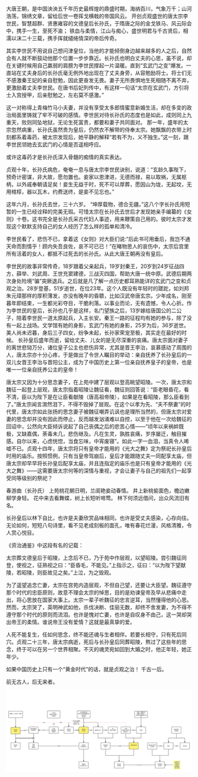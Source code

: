 大唐王朝，是中国泱泱五千年历史最辉煌的鼎盛时期，海纳百川，气象万千；山河浩荡，锦绣文章，留给后世一卷挥戈横戟的帝国风云。
开创贞观盛世的唐太宗李世民，智慧超群、贤惠雍容的文德皇后长孙氏，于隋唐之际的金戈铁马、风云际会中，携手一生，至死不渝；
铁血与柔情，江山与痴心，盛世明君与千古贤后，相濡以沫二十三载，携手挥就缱绻情深的帝后传奇。

其实李世民不用说自己想问津皇位，当他的才能倾倒身边越来越多的人之后，自然会有人就不断鼓动他那个位置一步步靠近。长孙氏也明白丈夫的心思，虽不说，却在关键时候用自己羸弱的肩膀为李世民撑起一片温暖。直到“玄武门之变”爆发。一直站在丈夫身后的长孙氏毫无例外地出现在了丈夫身旁，从容勉励将士。将士们无不感激秦王妃的亲自慰勉，因此更奋发无畏。妻子无所畏惧地生死相随不离不弃，更激励着丈夫李世民。在唐书后妃列传中，有这样一句话“太宗在玄武门，方引将士入宫授甲，后亲慰勉之，左右莫不感激。”

这一对称得上青梅竹马小夫妻，并没有享受太多郎情蜜意新婚生活，却在多变的政治局面里铸就了牢不可破的感情。李世民对待长孙氏的态度也是如此，成则同上九重天，败则同坠地狱，无论生死富贵，都要和妻子共同面对。
那一年，盛年的太宗忽然病重，长孙氏虽然贵为皇后，仍然衣不解带的侍奉太宗。她飘飘的衣带上时刻都系着毒药，被太宗发现后，她平静的解释“若有不为，义不独生。”这一刻，跟李世民领她去玄武门的心情是否遥相呼应。

或许这毒药才是长孙氏深入骨髓的痴情的真实表达。

贞观十年，长孙氏病危，奄奄一息与唐太宗李世民诀别，说道：“玄龄久事陛下，预奇计密谋，非大故，愿勿置也。妾家以恩津进，无德而禄，易以取祸，无属枢柄，以外戚奉朝请足矣！妾生无益于时，死不可以厚葬，愿因山为垅，无起坟，无用棺椁，器以瓦木，约费送终，是妾不见忘也。”

这年六月，长孙氏去世，三十六岁。
“坤厚载物，德合无疆。”这八个字长孙氏用短暂的一生已经诠释的完美无瑕。可惜太宗在长孙氏去世后才发现她亲手编纂的《女则》十卷。这书完全是长孙氏采古代妇人事迹，用来鞭策自己用的。彼时太宗才发现这个默默支持自己的女人经历了怎么样的孤单和清冷。

李世民看了，悲伤不已，拿着这《女则》对大臣们说:“后此书可用垂后，我岂不通天命而割情乎！顾内失吾良佐，哀不可已已！”在睹物思人的哀伤中，太宗后宫里所有活着的女人，都抵不过死去的长孙氏。从此大唐王朝再没有皇后。

李世民的故事非常传奇，18岁跟着父亲起兵，19岁封秦王，20岁到24岁征战四方，薛举、刘武周、王世充窦建德，三战灭四国，帮助大唐一统中原。武德后期两次身处险境“骗”突厥退兵。之后就是凡了解一点历史都耳熟能详的玄武门之变和贞观之治。28岁登基，51岁逝世，在位23年。这个人既没有年轻时的蹉跎，如刘邦朱元璋那样的厚积薄发，亦没有晚年的昏聩，比如汉武帝唐玄宗。少年成名，刚至暮年即结束，一生都光彩夺目，干脆利落。以事业而论，无有遗憾，令人心折。作为李世民的皇后，长孙也几乎是这样，名门望族之后，13岁嫁给唐国公的二公子，陪着李世民一道太原起兵，入主长安。秦王一路的征程均有她的参与，除了没有一起上战场。文学馆有她的身影，玄武门有她的身影，25岁为后，36岁逝世。美人尚未迟暮，身后三子四女，纷争未起，长孙家荣宠至极，其实走在最好的时候。
长孙皇后盛年而逝，留给丈夫、儿女的是无尽深重的哀痛。唐太宗面对妻子的离世悲恸万分，诸位皇子公主也悲伤异常，尤其是晋王李治，哀慕感动了周围的人，唐太宗亦十分心疼，于是做出了令世人瞩目的举动：亲自抚养了长孙皇后的一双儿女晋王李治与晋阳公主，成为了中国历史上第一位亲自抚养皇子的皇帝，也是唯一一位亲自抚养公主的皇帝！

唐太宗又因为十分思念妻子，在上苑中建了层观以登高眺望昭陵。一次，唐太宗和魏征一起登上层观，唐太宗指着昭陵让魏征看，魏征则回答说：“臣老眼昏花，看不清，臣以为陛下是在让臣看献陵（唐高祖帝陵），如果是在看昭陵，那么臣看到了。”唐太宗闻言潸然泪下，不得不毁掉了层观。在这个以孝为先、“夫不祭妻”的时代里，唐太宗如此张扬的思念妻子被魏征嘲弄讥讽也是理所当然的，但唐太宗对爱妻的思念却并没有因此而停止，反而越发汹涌难以自控，以至于他在一次给魏征的回诏中，公然向大臣倾诉说起了自己丧偶之后的悲苦心情——“顷年以来祸衅既极，又缺嘉偶，荼毒未几，悲伤继及。凡在生灵，孰胜哀痛，岁序屡迁，触目摧感。自尔以来，心虑恍惚，当食忘味，中宵废寝”。如此一字一血泪，当真令人唏嘘不已。贞观十四年，唐太宗将只有皇帝才能用的《光大之舞》定为祭祀长孙皇后时用的庙乐。按照惯例，只有当皇帝驾崩后，皇后才能跟随丈夫一同配享太庙，但唐太宗却早早将长孙皇后配享太庙，并且连指定的庙乐也是只有皇帝才能用的《光大之舞》——这需要唐太宗何等的深情与重视，才会让妻子与自己的祖先们一起享受同等级别的祭祀？

春游曲（长孙氏）
上苑桃花朝日明，兰闺艳妾动春情。
井上新桃偷面色，檐边嫩柳学身轻。
花中来去看舞蝶，树上长短听啼莺。
林下何须远借问，出众风流旧有名。

长孙皇后以林下自比，也许是夫妻欣赏品味相同，也许是受丈夫感染，心存向往。无论如何，短短八句诗里，看不见老成刻板的面孔，唯有春花烂漫，风格清雅，令人赏心悦目。

《资治通鉴》中这段有名的记载：

太宗葬文德皇后于昭陵，上念后不已，乃于苑中作层观，以望昭陵。尝引魏征同登，使视之，征熟视之曰：“臣昏毛，不能见。”上指示之，征曰：“以为陛下望献陵，若昭陵，则臣故见之矣。”上泣，为之毁观。

为了遥望追念亡妻，太宗在宫苑内造层观，不但自己望，还要让大臣望。魏征遵守那个时代的忠臣原则，故意不理会太宗的悼思，目的是劝谏皇帝及早从悲痛中走出，将心思放在国家大事上。太宗一辈子听魏征的忠言逆耳，当然懂得他的心思。然而，太宗哭了，英明神武如他，杀伐决断、佳丽无数，却终不舍发妻，为不得不遵守那个时代的原则而流泪。也许是愧对亡妻，也许是自叹身不由己，这一哭却哭出帝王的柔情。谁说帝王没有爱情？这就是最真挚的爱。

人死不能复生，任如何思念，终不能还魂与生者相伴。若要长相守，只有死后同穴。贞观二十三年，唐太宗病逝，死后与长孙皇后同葬昭陵，熬过了这些年的思念，终于可以在另一个世界相聚。不灭的魂灵宛如回到大婚之时，他正年轻，她正年少。

如果中国历史上只有一个“黄金时代”的话，就是贞观之治！
千古一后。

前无古人，后无来者。

<img src="../assets/隋唐.svg" />
